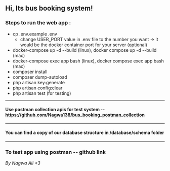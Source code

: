 ## Hi, Its bus booking system!

### Steps to run the web app : 

- cp .env.example .env 
  - change USER_PORT value in .env file to the number you want -> it would be the docker container port for your server (optional)
- docker-compose up -d --build (linux), docker compose up -d --build (mac)
- docker-compose exec app bash (linux), docker compose exec app bash (mac)
- composer install 
- composer dump-autoload 
- php artisan key:generate
- php artisan config:clear
- php artisan test (for testing)

<hr>

#### Use postman collection apis for test system -- https://github.com/Nagwa138/bus_booking_postman_collection 

<hr>

#### You can find a copy of our database structure in /database/schema folder

<hr>

### To test app using postman -- github link

<i> By Nagwa Ali <3 </i>
